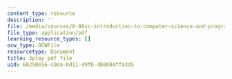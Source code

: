 ```yaml
---
content_type: resource
description: ''
file: /media/courses/6-00sc-introduction-to-computer-science-and-programming-spring-2011/68250e56c0eabd1149fb4b0084ffa3d5_GmkRmETGghw.pdf
file_type: application/pdf
learning_resource_types: []
ocw_type: OCWFile
resourcetype: Document
title: 3play pdf file
uid: 68250e56-c0ea-bd11-49fb-4b0084ffa3d5
---
```

